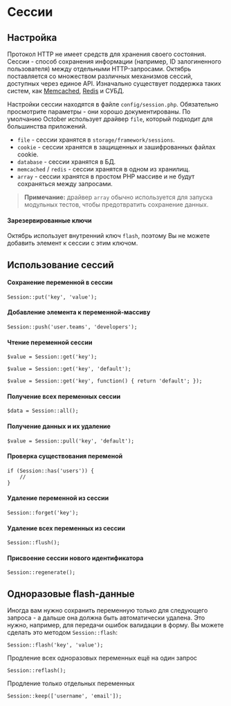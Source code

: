 # Сессии

<a name="configuration" class="anchor"></a>
## Настройка

Протокол HTTP не имеет средств для хранения своего состояния. Сессии - способ сохранения информации (например, ID залогиненного пользователя) между отдельными HTTP-запросами. Октябрь поставляется со множеством различных механизмов сессий, доступных через единое API. Изначально существует поддержка таких систем, как [Memcached](http://memcached.org), [Redis](https://redis.io) и СУБД.

Настройки сессии находятся в файле `config/session.php`. Обязательно просмотрите параметры - они хорошо документированы. По умолчанию October использует драйвер `file`, который подходит для большинства приложений.

- `file` - сессии хранятся в `storage/framework/sessions`.
- `cookie` - сессии хранятся в защищенных и зашифрованных файлах cookie.
- `database` - сессии хранятся в БД.
- `memcached` / `redis` - сессии хранятся в одном из хранилищ.
- `array` - сессии хранятся в простом PHP массиве и не будут сохраняться между запросами.

> **Примечание:** драйвер `array` обычно используется для запуска модульных тестов, чтобы предотвратить сохранение данных.

#### Зарезервированные ключи

Октябрь использует внутренний ключ `flash`, поэтому Вы не можете добавить элемент к сессии с этим ключом.

<a name="session-usage" class="anchor"></a>
## Использование сессий

#### Сохранение переменной в сессии

    Session::put('key', 'value');

#### Добавление элемента к переменной-массиву

    Session::push('user.teams', 'developers');

#### Чтение переменной сессии

    $value = Session::get('key');

    $value = Session::get('key', 'default');

    $value = Session::get('key', function() { return 'default'; });

#### Получение всех переменных сессии

    $data = Session::all();

#### Получение данных и их удаление

    $value = Session::pull('key', 'default');

#### Проверка существования переменой

    if (Session::has('users')) {
        //
    }

#### Удаление переменной из сессии

    Session::forget('key');

#### Удаление всех переменных из сессии

    Session::flush();

#### Присвоение сессии нового идентификатора

    Session::regenerate();

<a name="flash-data" class="anchor"></a>
## Одноразовые flash-данные

Иногда вам нужно сохранить переменную только для следующего запроса - а дальше она должна быть автоматически удалена. Это нужно, например, для передачи ошибок валидации в форму. Вы можете сделать это методом `Session::flash`:

    Session::flash('key', 'value');

Продление всех одноразовых переменных ещё на один запрос

    Session::reflash();

Продление только отдельных переменных

    Session::keep(['username', 'email']);

